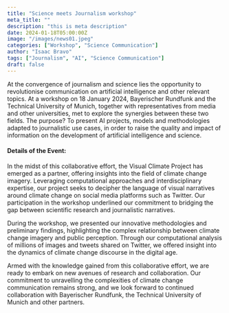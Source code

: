 ```yaml
---
title: "Science meets Journalism workshop"
meta_title: ""
description: "this is meta description"
date: 2024-01-18T05:00:00Z
image: "/images/news01.jpeg"
categories: ["Workshop", "Science Communication"]
author: "Isaac Bravo"
tags: ["Journalism", "AI", "Science Communication"]
draft: false
---
```


At the convergence of journalism and science lies the opportunity to revolutionise communication on artificial intelligence and other relevant topics. At a workshop on 18 January 2024, Bayerischer Rundfunk and the Technical University of Munich, together with representatives from media and other universities, met to explore the synergies between these two fields. The purpose? To present AI projects, models and methodologies adapted to journalistic use cases, in order to raise the quality and impact of information on the development of artificial intelligence and science.

#### Details of the Event:
In the midst of this collaborative effort, the Visual Climate Project has emerged as a partner, offering insights into the field of climate change imagery. Leveraging computational approaches and interdisciplinary expertise, our project seeks to decipher the language of visual narratives around climate change on social media platforms such as Twitter. Our participation in the workshop underlined our commitment to bridging the gap between scientific research and journalistic narratives.

During the workshop, we presented our innovative methodologies and preliminary findings, highlighting the complex relationship between climate change imagery and public perception. Through our computational analysis of millions of images and tweets shared on Twitter, we offered insight into the dynamics of climate change discourse in the digital age.

Armed with the knowledge gained from this collaborative effort, we are ready to embark on new avenues of research and collaboration. Our commitment to unravelling the complexities of climate change communication remains strong, and we look forward to continued collaboration with Bayerischer Rundfunk, the Technical University of Munich and other partners.